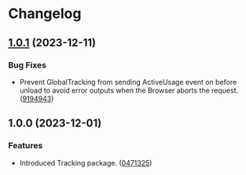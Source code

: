 # Changelog

## [1.0.1](https://github.com/gotamedia/tracking/compare/v1.0.0...v1.0.1) (2023-12-11)


### Bug Fixes

* Prevent GlobalTracking from sending ActiveUsage event on before unload to avoid error outputs when the Browser aborts the request. ([9194943](https://github.com/gotamedia/tracking/commit/9194943dd009ea529bef477ee326529c3b1f154e))

## 1.0.0 (2023-12-01)


### Features

* Introduced Tracking package. ([0471325](https://github.com/gotamedia/tracking/commit/047132563888d90bc1c052f1906692d24fa952b9))
